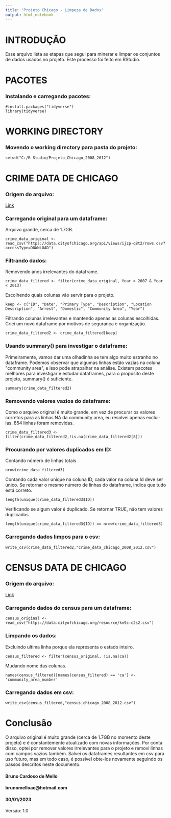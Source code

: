 ```yaml
---
title: "Projeto Chicago - Limpeza de Dados"
output: html_notebook
---
```

# INTRODUÇÃO

Esse arquivo lista as etapas que segui para minerar e limpar os conjuntos de dados usados no projeto. Este processo foi feito em RStudio.

# PACOTES

### Instalando e carregando pacotes:

```{r}
#install.packages("tidyverse")
library(tidyverse)
```

# WORKING DIRECTORY

### Movendo o working directory para pasta do projeto:

```{r}
setwd("C:/R Studio/Projeto_Chicago_2008_2012")
```

# CRIME DATA DE CHICAGO

### Origem do arquivo:

[Link](https://data.cityofchicago.org/Public-Safety/Crimes-2001-to-Present/ijzp-q8t2?utm_medium=Exinfluencer&utm_source=Exinfluencer&utm_content=000026UJ&utm_term=10006555&utm_id=NA-SkillsNetwork-Channel-SkillsNetworkCoursesIBMDeveloperSkillsNetworkDB0201ENSkillsNetwork20127838-2022-01-01)

### Carregando original para um dataframe:
Arquivo grande, cerca de 1.7GB.
```{r}
crime_data_original <- read_csv("https://data.cityofchicago.org/api/views/ijzp-q8t2/rows.csv?accessType=DOWNLOAD")
```

### Filtrando dados:
Removendo anos irrelevantes do dataframe.
```{r}
crime_data_filtered <- filter(crime_data_original, Year > 2007 & Year < 2013)
```
Escolhendo quais colunas vão servir para o projeto.
```{r}
keep <- c("ID", "Date", "Primary Type", "Description", "Location Description", "Arrest", "Domestic", "Community Area", "Year")
```
Filtrando colunas irrelevantes e mantendo apenas as colunas escolhidas.
Criei um novo dataframe por motivos de segurança e organização.
```{r}
crime_data_filtered2 <- crime_data_filtered[keep]
```

### Usando summary() para investigar o dataframe:

Primeiramente, vamos dar uma olhadinha se tem algo muito estranho no dataframe. 
Podemos observar que algumas linhas estão vazias na coluna "community area", e isso pode atrapalhar na análise.
Existem pacotes melhores para investigar e estudar dataframes, para o propósito deste projeto, summary() é suficiente.
```{r}
summary(crime_data_filtered2)
```

### Removendo valores vazios do dataframe:

Como o arquivo original é muito grande, em vez de procurar os valores corretos para as linhas NA da community area, eu resolvei apenas exclui-las.
854 linhas foram removidas.
```{r}
crime_data_filtered3 <- filter(crime_data_filtered2,!is.na(crime_data_filtered2[8]))
```

### Procurando por valores duplicados em ID:

Contando número de linhas totais
```{r}
nrow(crime_data_filtered3)
```
Contando cada valor unique na coluna ID, cada valor na coluna Id deve ser único.
Se retornar o mesmo número de linhas do dataframe, indica que tudo está correto.
```{r}
length(unique(crime_data_filtered3$ID))
```
Verificando se algum valor é duplicado. Se retornar TRUE, não tem valores duplicados
```{r}
length(unique(crime_data_filtered3$ID)) == nrow(crime_data_filtered3)
```

### Carregando dados limpos para o csv:

```{r}
write_csv(crime_data_filtered2,"crime_data_chicago_2008_2012.csv")
```

# CENSUS DATA DE CHICAGO

### Origem do arquivo:

[Link](https://data.cityofchicago.org/Health-Human-Services/Census-Data-Selected-socioeconomic-indicators-in-C/kn9c-c2s2?utm_medium=Exinfluencer&utm_source=Exinfluencer&utm_content=000026UJ&utm_term=10006555&utm_id=NA-SkillsNetwork-Channel-SkillsNetworkCoursesIBMDeveloperSkillsNetworkDB0201ENSkillsNetwork20127838-2022-01-01)

### Carregando dados do census para um dataframe:

```{r}
census_original <- read_csv("https://data.cityofchicago.org/resource/kn9c-c2s2.csv")
```

### Limpando os dados:
Excluindo ultima linha porque ela representa o estado inteiro.
```{r}
census_filtered <- filter(census_original, !is.na(ca))
```
Mudando nome das colunas.
```{r}
names(census_filtered)[names(census_filtered) == 'ca'] <- 'community_area_number'
```

### Carregando dados em csv:

```{r}
write_csv(census_filtered,"census_chicago_2008_2012.csv")
```

# Conclusão

O arquivo original é muito grande (cerca de 1.7GB no momento deste projeto) e é constantemente atualizado com novas informações. Por conta disso, optei por remover valores irrelevantes para o projeto e removi linhas com campos vazios também. Salvei os dataframes resultantes em csv para uso futuro, mas em todo caso, é possivel obte-los novamente seguindo os passos descritos neste documento.

#### Bruno Cardoso de Mello

#### brunomelloac\@hotmail.com

#### 30/01/2023

Versão: 1.0
